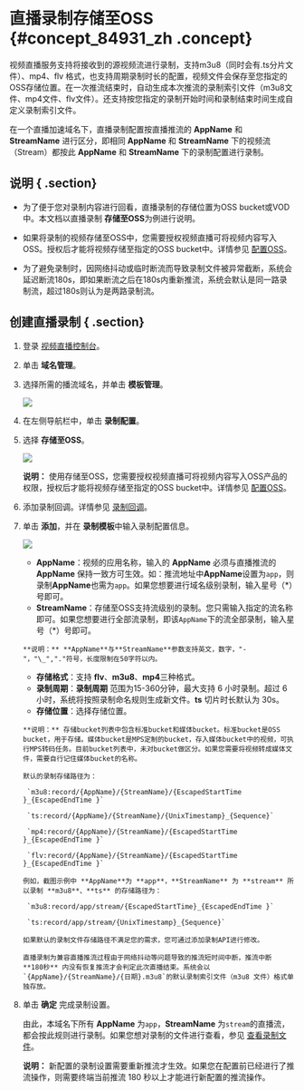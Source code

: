 # 直播录制存储至OSS {#concept_84931_zh .concept}

视频直播服务支持将接收到的源视频流进行录制，支持m3u8（同时会有.ts分片文件）、mp4、flv 格式，也支持周期录制时长的配置，视频文件会保存至您指定的OSS存储位置。在一次推流结束时，自动生成本次推流的录制索引文件（m3u8文件、mp4文件、flv文件）。还支持按您指定的录制开始时间和录制结束时间生成自定义录制索引文件。

在一个直播加速域名下，直播录制配置按直播推流的 **AppName** 和 **StreamName** 进行区分，即相同 **AppName** 和 **StreamName** 下的视频流（Stream）都按此 **AppName** 和 **StreamName** 下的录制配置进行录制。

## 说明 { .section}

-   为了便于您对录制内容进行回看，直播录制的存储位置为OSS bucket或VOD中。本文档以直播录制 **存储至OSS**为例进行说明。

-   如果将录制的视频存储至OSS中，您需要授权视频直播可将视频内容写入OSS。授权后才能将视频存储至指定的OSS bucket中。详情参见 [配置OSS](cn.zh-CN/用户指南/录制管理/录制存储至OSS/配置OSS.md#)。

-   为了避免录制时，因网络抖动或临时断流而导致录制文件被异常截断，系统会延迟断流180s，即如果断流之后在180s内重新推流，系统会默认是同一路录制流，超过180s则认为是两路录制流。


## 创建直播录制 { .section}

1.  登录 [视频直播控制台](https://live.console.aliyun.com/#/live/domains)。
2.  单击 **域名管理**。
3.  选择所需的播流域名，并单击 **模板管理**。

    ![](http://static-aliyun-doc.oss-cn-hangzhou.aliyuncs.com/assets/img/20703/154269552121779_zh-CN.png)

4.  在左侧导航栏中，单击 **录制配置**。
5.  选择 **存储至OSS**。

    ![](http://static-aliyun-doc.oss-cn-hangzhou.aliyuncs.com/assets/img/20703/154269552121780_zh-CN.png)

    **说明：** 使用存储至OSS，您需要授权视频直播可将视频内容写入OSS产品的权限，授权后才能将视频存储至指定的OSS bucket中。详情参见 [配置OSS](cn.zh-CN/用户指南/录制管理/录制存储至OSS/配置OSS.md#)。

6.  添加录制回调。详情参见 [录制回调](cn.zh-CN/用户指南/录制管理/录制回调.md#)。
7.  单击 **添加**，并在 **录制模板**中输入录制配置信息。

    ![](http://static-aliyun-doc.oss-cn-hangzhou.aliyuncs.com/assets/img/20703/154269552121781_zh-CN.png)

    -    **AppName**：视频的应用名称，输入的 **AppName** 必须与直播推流的 **AppName** 保持一致方可生效。如：推流地址中**AppName**设置为`app`，则录制**AppName**也需为`app`。如果您想要进行域名级别录制，输入星号（\*）号即可。
    -    **StreamName**：存储至OSS支持流级别的录制。您只需输入指定的流名称即可。如果您想要进行全部流录制，即该`AppName`下的流全部录制，输入星号（\*）号即可。

        **说明：** **AppName**与**StreamName**参数支持英文，数字，"-"，"\_","."符号，长度限制在50字符以内。

    -    **存储格式**：支持 **flv**、**m3u8**、**mp4**三种格式。
    -    **录制周期**：**录制周期** 范围为15-360分钟，最大支持 6 小时录制。超过 6 小时，系统将按照录制命名规则生成新文件。**ts** 切片时长默认为 30s。
    -    **存储位置**：选择存储位置。

        **说明：** 存储bucket列表中包含标准bucket和媒体bucket。标准bucket是OSS bucket，用于存储。媒体bucket是MPS定制的bucket，存入媒体bucket中的视频，可执行MPS转码任务。目前bucket列表中，未对bucket做区分。如果您需要将视频转成媒体文件，需要自行记住媒体bucket的名称。

        默认的录制存储路径为：

         `m3u8:record/{AppName}/{StreamName}/{EscapedStartTime }_{EscapedEndTime }` 

         `ts:record/{AppName}/{StreamName}/{UnixTimestamp}_{Sequence}` 

         `mp4:record/{AppName}/{StreamName}/{EscapedStartTime }_{EscapedEndTime }` 

         `flv:record/{AppName}/{StreamName}/{EscapedStartTime }_{EscapedEndTime }` 

        例如，截图示例中 **AppName**为 **app**，**StreamName** 为 **stream** 所以录制 **m3u8**、**ts** 的存储路径为：

         `m3u8:record/app/stream/{EscapedStartTime}_{EscapedEndTime }` 

         `ts:record/app/stream/{UnixTimestamp}_{Sequence}` 

        如果默认的录制文件存储路径不满足您的需求，您可通过添加录制API进行修改。

        直播录制为兼容直播推流过程由于网络抖动等问题导致的推流短时间中断，推流中断 **180秒** 内没有恢复推流才会判定此次直播结束。系统会以`{AppName}/{StreamName}/{日期}.m3u8`的默认录制索引文件（m3u8 文件）格式单独存放。

8.  单击 **确定** 完成录制设置。

    由此，本域名下所有 **AppName** 为`app`，**StreamName** 为`stream`的直播流，都会按此规则进行录制。如果您想对录制的文件进行查看，参见 [查看录制文件](cn.zh-CN/用户指南/录制管理/录制存储至OSS/查看录制文件.md#)。

    **说明：** 新配置的录制设置需要重新推流才生效。如果您在配置前已经进行了推流操作，则需要终端当前推流 180 秒以上才能进行新配置的推流操作。


